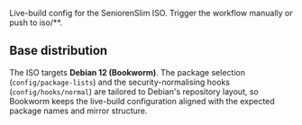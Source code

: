 Live-build config for the SeniorenSlim ISO. Trigger the workflow manually or push to iso/**.

## Base distribution

The ISO targets **Debian 12 (Bookworm)**. The package selection (`config/package-lists`) and
the security-normalising hooks (`config/hooks/normal`) are tailored to Debian's repository
layout, so Bookworm keeps the live-build configuration aligned with the expected package
names and mirror structure.

